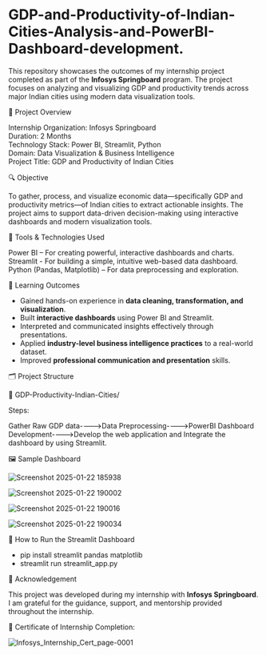 # GDP-and-Productivity-of-Indian-Cities-Analysis-and-PowerBI-Dashboard-development.

This repository showcases the outcomes of my internship project completed as part of the **Infosys Springboard** program. The project focuses on analyzing and visualizing GDP and productivity trends across major Indian cities using modern data visualization tools.

📌 Project Overview

Internship Organization: Infosys Springboard  
Duration: 2 Months  
Technology Stack: Power BI, Streamlit, Python  
Domain: Data Visualization & Business Intelligence  
Project Title: GDP and Productivity of Indian Cities 


🔍 Objective

To gather, process, and visualize economic data—specifically GDP and productivity metrics—of Indian cities to extract actionable insights. The project aims to support data-driven decision-making using interactive dashboards and modern visualization tools.



🚀 Tools & Technologies Used

Power BI – For creating powerful, interactive dashboards and charts.  
Streamlit - For building a simple, intuitive web-based data dashboard.  
Python (Pandas, Matplotlib) – For data preprocessing and exploration.



🧠 Learning Outcomes
- Gained hands-on experience in **data cleaning, transformation, and visualization**.
- Built **interactive dashboards** using Power BI and Streamlit.
- Interpreted and communicated insights effectively through presentations.
- Applied **industry-level business intelligence practices** to a real-world dataset.
- Improved **professional communication and presentation** skills.
  


🗂️ Project Structure

📁 GDP-Productivity-Indian-Cities/

Steps:

Gather Raw GDP data---->Data Preprocessing---->PowerBI Dashboard Development---->Develop the web application and Integrate the dashboard by using Streamlit.



🖼️ Sample Dashboard 

![Screenshot 2025-01-22 185938](https://github.com/user-attachments/assets/3cff7935-08d2-46ba-a92e-86745f310ed5)

![Screenshot 2025-01-22 190002](https://github.com/user-attachments/assets/c723fd7a-95ec-48a8-98e0-d8d2a1117f37)

![Screenshot 2025-01-22 190016](https://github.com/user-attachments/assets/3164ef26-f9c1-4ce5-b1be-6bde8c115150)

![Screenshot 2025-01-22 190034](https://github.com/user-attachments/assets/596e2fc1-d668-4f1d-b845-35620e11a166)




📌 How to Run the Streamlit Dashboard

- pip install streamlit pandas matplotlib
- streamlit run streamlit_app.py
  

📢 Acknowledgement

This project was developed during my internship with **Infosys Springboard**. I am grateful for the guidance, support, and mentorship provided throughout the internship.

📌 Certificate of Internship Completion:

![Infosys_Internship_Cert_page-0001](https://github.com/user-attachments/assets/e49c6060-f762-4756-82de-6ed6bc7c6cdc)


